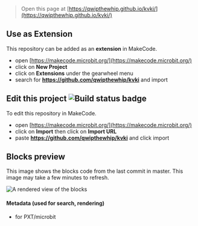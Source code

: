 
> Open this page at [https://qwipthewhip.github.io/kvki/](https://qwipthewhip.github.io/kvki/)

## Use as Extension

This repository can be added as an **extension** in MakeCode.

* open [https://makecode.microbit.org/](https://makecode.microbit.org/)
* click on **New Project**
* click on **Extensions** under the gearwheel menu
* search for **https://github.com/qwipthewhip/kvki** and import

## Edit this project ![Build status badge](https://github.com/qwipthewhip/kvki/workflows/MakeCode/badge.svg)

To edit this repository in MakeCode.

* open [https://makecode.microbit.org/](https://makecode.microbit.org/)
* click on **Import** then click on **Import URL**
* paste **https://github.com/qwipthewhip/kvki** and click import

## Blocks preview

This image shows the blocks code from the last commit in master.
This image may take a few minutes to refresh.

![A rendered view of the blocks](https://github.com/qwipthewhip/kvki/raw/master/.github/makecode/blocks.png)

#### Metadata (used for search, rendering)

* for PXT/microbit
<script src="https://makecode.com/gh-pages-embed.js"></script><script>makeCodeRender("{{ site.makecode.home_url }}", "{{ site.github.owner_name }}/{{ site.github.repository_name }}");</script>
